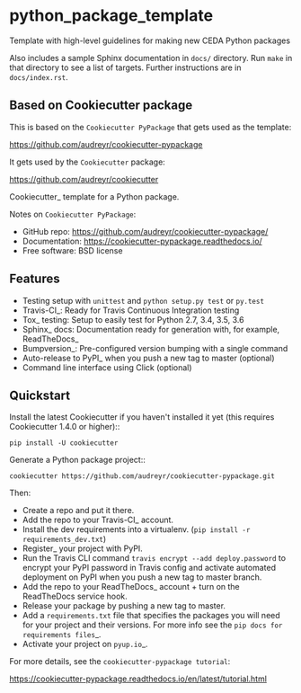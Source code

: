 # python_package_template

Template with high-level guidelines for making new CEDA Python packages

Also includes a sample Sphinx documentation in ``docs/`` directory.  Run
``make`` in that directory to see a list of targets.  Further instructions are
in ``docs/index.rst``.

## Based on Cookiecutter package

This is based on the `Cookiecutter PyPackage` that gets used as the template:

 https://github.com/audreyr/cookiecutter-pypackage

It gets used by the `Cookiecutter` package:

 https://github.com/audreyr/cookiecutter

Cookiecutter_ template for a Python package.

Notes on `Cookiecutter PyPackage`:

 * GitHub repo: https://github.com/audreyr/cookiecutter-pypackage/
 * Documentation: https://cookiecutter-pypackage.readthedocs.io/
 * Free software: BSD license

Features
--------

 * Testing setup with ``unittest`` and ``python setup.py test`` or ``py.test``
 * Travis-CI_: Ready for Travis Continuous Integration testing
 * Tox_ testing: Setup to easily test for Python 2.7, 3.4, 3.5, 3.6
 * Sphinx_ docs: Documentation ready for generation with, for example, ReadTheDocs_
 * Bumpversion_: Pre-configured version bumping with a single command
 * Auto-release to PyPI_ when you push a new tag to master (optional)
 * Command line interface using Click (optional)


Quickstart
----------

Install the latest Cookiecutter if you haven't installed it yet (this requires
Cookiecutter 1.4.0 or higher)::

    pip install -U cookiecutter

Generate a Python package project::

    cookiecutter https://github.com/audreyr/cookiecutter-pypackage.git

Then:

 * Create a repo and put it there.
 * Add the repo to your Travis-CI_ account.
 * Install the dev requirements into a virtualenv. (``pip install -r requirements_dev.txt``)
 * Register_ your project with PyPI.
 * Run the Travis CLI command `travis encrypt --add deploy.password` to encrypt your PyPI password in Travis config
  and activate automated deployment on PyPI when you push a new tag to master branch.
 * Add the repo to your ReadTheDocs_ account + turn on the ReadTheDocs service hook.
 * Release your package by pushing a new tag to master.
 * Add a `requirements.txt` file that specifies the packages you will need for
  your project and their versions. For more info see the `pip docs for requirements files`_.
 * Activate your project on `pyup.io`_.


For more details, see the `cookiecutter-pypackage tutorial`:

 https://cookiecutter-pypackage.readthedocs.io/en/latest/tutorial.html
  

